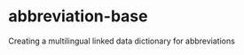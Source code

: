 abbreviation-base
=================

Creating a multilingual linked data dictionary for abbreviations
